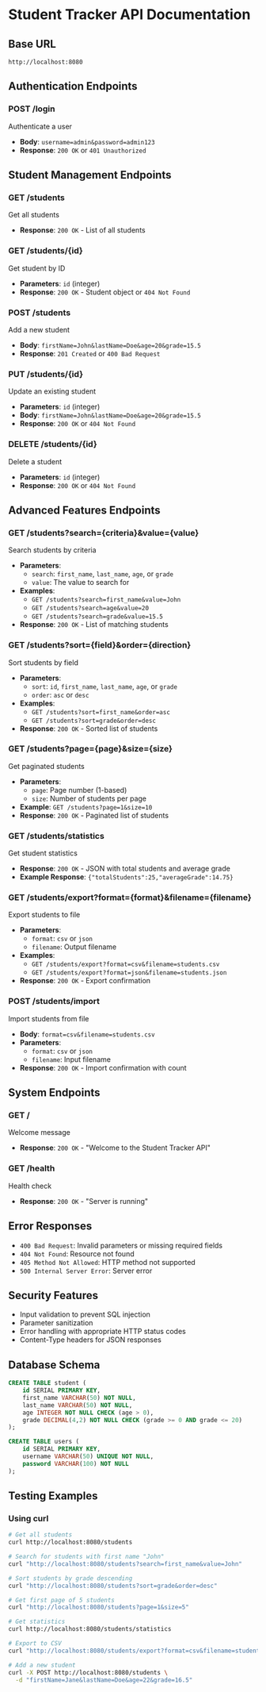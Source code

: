 # Student Tracker API Documentation

## Base URL
`http://localhost:8080`

## Authentication Endpoints

### POST /login
Authenticate a user
- **Body**: `username=admin&password=admin123`
- **Response**: `200 OK` or `401 Unauthorized`

## Student Management Endpoints

### GET /students
Get all students
- **Response**: `200 OK` - List of all students

### GET /students/{id}
Get student by ID
- **Parameters**: `id` (integer)
- **Response**: `200 OK` - Student object or `404 Not Found`

### POST /students
Add a new student
- **Body**: `firstName=John&lastName=Doe&age=20&grade=15.5`
- **Response**: `201 Created` or `400 Bad Request`

### PUT /students/{id}
Update an existing student
- **Parameters**: `id` (integer)
- **Body**: `firstName=John&lastName=Doe&age=20&grade=15.5`
- **Response**: `200 OK` or `404 Not Found`

### DELETE /students/{id}
Delete a student
- **Parameters**: `id` (integer)
- **Response**: `200 OK` or `404 Not Found`

## Advanced Features Endpoints

### GET /students?search={criteria}&value={value}
Search students by criteria
- **Parameters**: 
  - `search`: `first_name`, `last_name`, `age`, or `grade`
  - `value`: The value to search for
- **Examples**:
  - `GET /students?search=first_name&value=John`
  - `GET /students?search=age&value=20`
  - `GET /students?search=grade&value=15.5`
- **Response**: `200 OK` - List of matching students

### GET /students?sort={field}&order={direction}
Sort students by field
- **Parameters**:
  - `sort`: `id`, `first_name`, `last_name`, `age`, or `grade`
  - `order`: `asc` or `desc`
- **Examples**:
  - `GET /students?sort=first_name&order=asc`
  - `GET /students?sort=grade&order=desc`
- **Response**: `200 OK` - Sorted list of students

### GET /students?page={page}&size={size}
Get paginated students
- **Parameters**:
  - `page`: Page number (1-based)
  - `size`: Number of students per page
- **Example**: `GET /students?page=1&size=10`
- **Response**: `200 OK` - Paginated list of students

### GET /students/statistics
Get student statistics
- **Response**: `200 OK` - JSON with total students and average grade
- **Example Response**: `{"totalStudents":25,"averageGrade":14.75}`

### GET /students/export?format={format}&filename={filename}
Export students to file
- **Parameters**:
  - `format`: `csv` or `json`
  - `filename`: Output filename
- **Examples**:
  - `GET /students/export?format=csv&filename=students.csv`
  - `GET /students/export?format=json&filename=students.json`
- **Response**: `200 OK` - Export confirmation

### POST /students/import
Import students from file
- **Body**: `format=csv&filename=students.csv`
- **Parameters**:
  - `format`: `csv` or `json`
  - `filename`: Input filename
- **Response**: `200 OK` - Import confirmation with count

## System Endpoints

### GET /
Welcome message
- **Response**: `200 OK` - "Welcome to the Student Tracker API"

### GET /health
Health check
- **Response**: `200 OK` - "Server is running"

## Error Responses

- `400 Bad Request`: Invalid parameters or missing required fields
- `404 Not Found`: Resource not found
- `405 Method Not Allowed`: HTTP method not supported
- `500 Internal Server Error`: Server error

## Security Features

- Input validation to prevent SQL injection
- Parameter sanitization
- Error handling with appropriate HTTP status codes
- Content-Type headers for JSON responses

## Database Schema

```sql
CREATE TABLE student (
    id SERIAL PRIMARY KEY,
    first_name VARCHAR(50) NOT NULL,
    last_name VARCHAR(50) NOT NULL,
    age INTEGER NOT NULL CHECK (age > 0),
    grade DECIMAL(4,2) NOT NULL CHECK (grade >= 0 AND grade <= 20)
);

CREATE TABLE users (
    id SERIAL PRIMARY KEY,
    username VARCHAR(50) UNIQUE NOT NULL,
    password VARCHAR(100) NOT NULL
);
```

## Testing Examples

### Using curl

```bash
# Get all students
curl http://localhost:8080/students

# Search for students with first name "John"
curl "http://localhost:8080/students?search=first_name&value=John"

# Sort students by grade descending
curl "http://localhost:8080/students?sort=grade&order=desc"

# Get first page of 5 students
curl "http://localhost:8080/students?page=1&size=5"

# Get statistics
curl http://localhost:8080/students/statistics

# Export to CSV
curl "http://localhost:8080/students/export?format=csv&filename=students.csv"

# Add a new student
curl -X POST http://localhost:8080/students \
  -d "firstName=Jane&lastName=Doe&age=22&grade=16.5"
``` 
